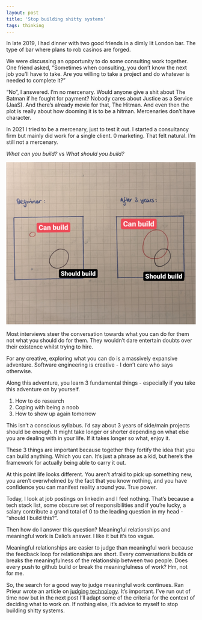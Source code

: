 ```yaml
---
layout: post
title: 'Stop building shitty systems'
tags: thinking
---
```


In late 2019, I had dinner with two good friends in a dimly lit London bar. The type of bar where plans to rob casinos are forged.

We were discussing an opportunity to do some consulting work together. One friend asked, “Sometimes when consulting, you don’t know the next job you’ll have to take. Are you willing to take a project and do whatever is needed to complete it?”

“No”, I answered. I’m no mercenary. Would anyone give a shit about The Batman if he fought for payment? Nobody cares about Justice as a Service (JaaS). And there’s already movie for that, The Hitman. And even then the plot is really about how dooming it is to be a hitman. Mercenaries don’t have character. 

In 2021 I tried to be a mercenary, just to test it out. I started a consultancy firm but mainly did work for a single client. 0 marketing. That felt natural. I’m still not a mercenary.

*What can you build?* vs *What should you build?*

![can build vs should build](/images/2022_03/Screenshot_20220324-175540.png)

Most interviews steer the conversation towards what you can do for them not what you should do for them. They wouldn’t dare entertain doubts over their existence whilst trying to hire. 

For any creative, exploring what you can do is a massively expansive adventure. Software engineering is creative - I don’t care who says otherwise. 

Along this adventure, you learn 3 fundamental things - especially if you take this adventure on by yourself.

1. How to do research
2. Coping with being a noob
3. How to show up again tomorrow 

This isn’t a conscious syllabus. I’d say about 3 years of side/main projects should be enough. It might take longer or shorter depending on what else you are dealing with in your life. If it takes longer so what, enjoy it.

These 3 things are important because together they fortify the idea that you can build anything. Which you can. It’s just a phrase as a kid, but here’s the framework for actually being able to carry it out. 

At this point life looks different. You aren’t afraid to pick up something new, you aren’t overwhelmed by the fact that you know nothing, and you have confidence you can manifest reality around you. True power.

Today, I look at job postings on linkedin and I feel nothing. That’s because a tech stack list, some obscure set of responsibilities and if you’re lucky, a salary contribute a grand total of 0 to the leading question in my head - “should I build this?”.

Then how do I answer this question? Meaningful relationships and meaningful work is Dalio’s answer. I like it but it’s too vague. 

Meaningful relationships are easier to judge than meaningful work because the feedback loop for relationships are short. Every conversations builds or breaks the meaningfulness of the relationship between two people. Does every push to github build or break the meaningfulness of work? Hm, not for me. 

So, the search for a good way to judge meaningful work continues. Ran Prieur wrote an article on [judging technology](https://www.ranprieur.com/tech.html). 
It’s important. I’ve run out of time now but in the next post I’ll adapt some of the criteria for the context of deciding what to work on. If nothing else, it’s advice to myself to stop building shitty systems.